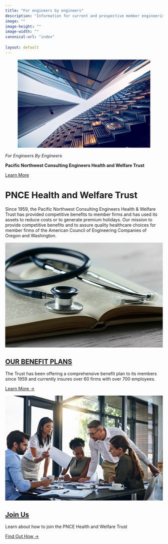 ```yaml
---
title: "For engineers by engineers"
description: "Information for current and prospective member engineering firms in the Pacific Northwest states of Oregon and Washington in the PNCE health and welfare trust"
image: ""
image-height: ""
image-width: ""
canonical-url: "index"

layout: default
---
```


<div class="banner banner-lg">
    <div class="color-overlay"></div>
    <figure id="thumbnail">
      <img src="/assets/images/2023-HomePageBanner.jpg" 
        data-image-dimensions="2508x1672"
        data-image-focal-point="0.97,0.54" 
        alt="Artistic photograph looking straight up from the street view to the top of three buildings" />
    </figure>
    <div class="description">
      <p><em>For Engineers By Engineers</em></p>
      <p><strong>Pacific Northwest Consulting Engineers Health and Welfare Trust</strong></p>
      <p><a href="/benefits/at-a-glance">Learn More</a></p>
    </div>
  </div>

  <div class="container main-body">
    <div class="row">
      <div class="col-12">
        <h1 class="center">
          PNCE Health and Welfare Trust
        </h1>
        <p class="center">
          Since 1959, the Pacific Northwest Consulting Engineers Health &amp; Welfare Trust has provided competitive
          benefits to member firms and has used its assets to
          reduce costs or to generate premium holidays. Our
          mission to provide competitive benefits and to assure quality
          healthcare choices for member firms of the American
          Council of Engineering Companies of Oregon and
          Washington.
        </p>
      </div>
    </div>
    <div class="row">
      <div class="col-6 center">
        <a href="/benefits/at-a-glance">
          <div>
            <img 
                class="thumb-image" 
                src="/assets/images/2023-Medical-95599901-1000x667.jpg"
                data-src="/assets/images/2023-Medical-95599901-1000x667.jpg" 
                data-image-dimensions="1000x667"
                data-image-focal-point="0.5,0.5" 
                alt="A sethescope laying partially coiled on top of an open book" />
          </div>
        </a>
        <h2 class="center">
          <a href="/benefits/at-a-glance">OUR BENEFIT PLANS</a>
        </h2>
        <p class="center">
          The Trust has been offering a comprehensive benefit
          plan to its members since 1959 and currently insures
          over 60 firms with over 700 employees.
        </p>
        <p class="center">
          <a href="/benefits/at-a-glance">Learn More →</a>
        </p>
      </div>
      <div class="col-6 center">
        <a href="/benefits/join">
          <div>
            <img 
                class="thumb-image" 
                src="/assets/images/2023-PeopleAroundATable-625741228-1000x667.jpg"
                data-src="/assets/images/2023-PeopleAroundATable-625741228-1000x667.jpg" 
                data-image-dimensions="500x300"
                data-image-focal-point="0.5,0.5" 
                alt="A diverse group of people sitting around a table looking over paperwork" />
          </div>
        </a>
        <h2 class="center">
          <a href="/join">Join Us</a>
        </h2>
        <p class="center">
          Learn about how to join the PNCE Health and Welfare
          Trust
        </p>
        <p class="center">
          <a href="/join">Find Out How →</a>
        </p>
      </div>
    </div>
    </div>
  <script src="/assets/javascript/tobii.min.js"></script>
  <script type="text/javascript">
    const tobii = new Tobii()
  </script>

